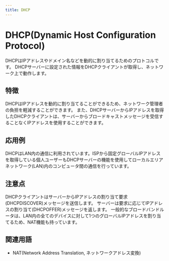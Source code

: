 ```yaml
---
title: DHCP
---
```


# DHCP(Dynamic Host Configuration Protocol)
DHCPはIPアドレスやドメイン名などを動的に割り当てるためのプロトコルです。
DHCPサーバーに設定された情報をDHCPクライアントが取得し、ネットワーク上で動作します。

## 特徴
DHCPはIPアドレスを動的に割り当てることができるため、ネットワーク管理者の負担を軽減することができます。
また、DHCPサーバーからIPアドレスを取得したDHCPクライアントは、サーバーからブロードキャストメッセージを受信することなくIPアドレスを使用することができます。

## 応用例
DHCPはLAN内の通信に利用されています。ISPから固定グローバルIPアドレスを取得している個人ユーザーもDHCPサーバーの機能を使用してローカルエリアネットワーク(LAN)内のコンピュータ間の通信を行っています。

## 注意点
DHCPクライアントはサーバーからIPアドレスの割り当て要求(DHCPDISCOVER)メッセージを送信します。
サーバーは要求に応じてIPアドレスの割り当て(DHCPOFFER)メッセージを返します。 一般的なブロードバンドルータは、LAN内の全てのデバイスに対して1つのグローバルIPアドレスを割り当てるため、NAT機能も持っています。

 
## 関連用語
* NAT(Network Address Translation, ネットワークアドレス変換)